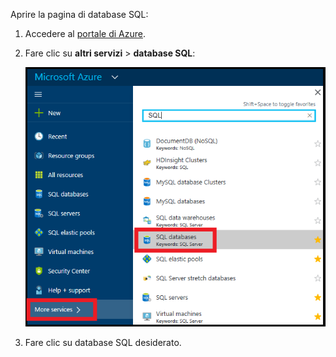 
Aprire la pagina di database SQL:

1.  Accedere al [portale di Azure](https://portal.azure.com).
2.  Fare clic su **altri servizi** > **database SQL**:

    ![Database SQL](./media/sql-database-browse-to-database/browse-to-database.png)

3.  Fare clic su database SQL desiderato.